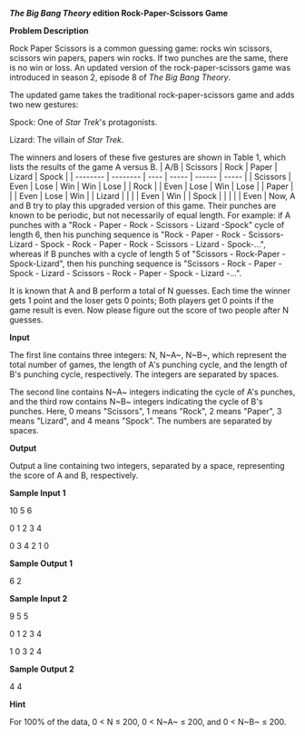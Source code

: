 ***The Big Bang Theory* edition Rock-Paper-Scissors Game**

**Problem Description**

Rock Paper Scissors is a common guessing game: rocks win scissors, scissors win papers, papers win rocks. If two punches are the same, there is no win or loss. An updated version of the rock-paper-scissors game was introduced in season 2, episode 8 of *The Big Bang Theory*.

The updated game takes the traditional rock-paper-scissors game and adds two new gestures:

Spock: One of *Star Trek*'s protagonists.

Lizard: The villain of *Star Trek*.

The winners and losers of these five gestures are shown in Table 1, which lists the results of the game A versus B.
| A/B      | Scissors | Rock | Paper | Lizard | Spock |
| -------- | -------- | ---- | ----- | ------ | ----- |
| Scissors | Even     | Lose | Win   | Win    | Lose  |
| Rock     |          | Even | Lose  | Win    | Lose  |
| Paper    |          |      | Even  | Lose   | Win   |
| Lizard   |          |      |       | Even   | Win   |
| Spock    |          |      |       |        | Even  |
Now, A and B try to play this upgraded version of this game. Their punches are known to be periodic, but not necessarily of equal length. For example: if A punches with a "Rock - Paper - Rock - Scissors - Lizard -Spock" cycle of length 6, then his punching sequence is "Rock - Paper - Rock - Scissors-Lizard - Spock - Rock - Paper - Rock - Scissors - Lizard - Spock-\...", whereas if B punches with a cycle of length 5 of "Scissors - Rock-Paper - Spock-Lizard", then his punching sequence is "Scissors - Rock - Paper - Spock - Lizard - Scissors - Rock - Paper - Spock - Lizard -\...".

It is known that A and B perform a total of N guesses. Each time the winner gets 1 point and the loser gets 0 points; Both players get 0 points if the game result is even. Now please figure out the score of two people after N guesses.

**Input**

The first line contains three integers: N, N~A~, N~B~, which represent the total number of games, the length of A's punching cycle, and the length of B's punching cycle, respectively. The integers are separated by spaces.

The second line contains N~A~ integers indicating the cycle of A's punches, and the third row contains N~B~ integers indicating the cycle of B's punches. Here, 0 means "Scissors", 1 means "Rock", 2 means "Paper", 3 means "Lizard", and 4 means "Spock". The numbers are separated by spaces.

**Output**

Output a line containing two integers, separated by a space, representing the score of A and B, respectively.

**Sample Input 1**

10 5 6

0 1 2 3 4

0 3 4 2 1 0

**Sample Output 1**

6 2

**Sample Input 2**

9 5 5

0 1 2 3 4

1 0 3 2 4

**Sample Output 2**

4 4

**Hint**

For 100% of the data, 0 \< N ≤ 200, 0 \< N~A~ ≤ 200, and 0 \< N~B~ ≤ 200.
